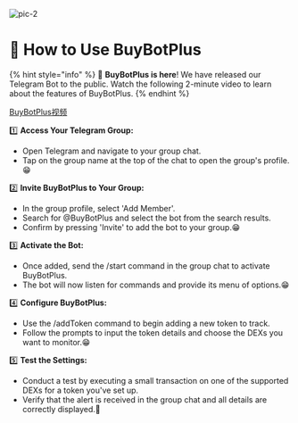 
![pic-2](https://github.com/HeliosLz/BuyBotPlus/assets/131566676/de93bc5c-4720-4dd2-9033-4bc56cb89b45)

# 🤖 How to Use BuyBotPlus

{% hint style="info" %}
🎉 **BuyBotPlus is here**! We have released our Telegram Bot to the public. Watch the following 2-minute video to learn about the features of BuyBotPlus.
{% endhint %}

[BuyBotPlus视频](https://www.youtube.com/watch?v=Tof2KMppu2U)

1️⃣ **Access Your Telegram Group:**

* Open Telegram and navigate to your group chat.
* Tap on the group name at the top of the chat to open the group's profile.😁

2️⃣ **Invite BuyBotPlus to Your Group:**

* In the group profile, select 'Add Member'.
* Search for @BuyBotPlus and select the bot from the search results.
* Confirm by pressing 'Invite' to add the bot to your group.😁

3️⃣ **Activate the Bot:**

* Once added, send the /start command in the group chat to activate BuyBotPlus.
* The bot will now listen for commands and provide its menu of options.😁

4️⃣ **Configure BuyBotPlus:**

* Use the /addToken command to begin adding a new token to track.
* Follow the prompts to input the token details and choose the DEXs you want to monitor.😁

5️⃣ **Test the Settings:**

* Conduct a test by executing a small transaction on one of the supported DEXs for a token you've set up.
* Verify that the alert is received in the group chat and all details are correctly displayed.🎊
